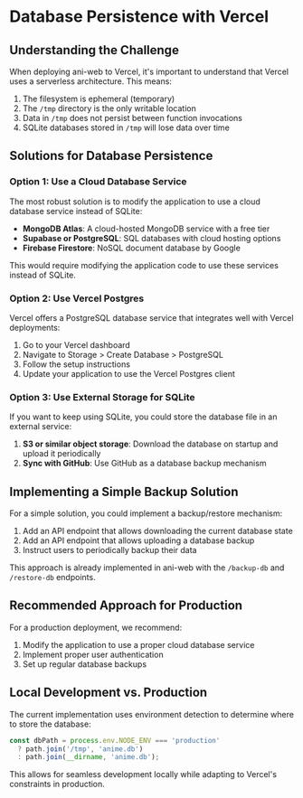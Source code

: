 # Database Persistence with Vercel

## Understanding the Challenge

When deploying ani-web to Vercel, it's important to understand that Vercel uses a serverless architecture. This means:

1. The filesystem is ephemeral (temporary)
2. The `/tmp` directory is the only writable location
3. Data in `/tmp` does not persist between function invocations
4. SQLite databases stored in `/tmp` will lose data over time

## Solutions for Database Persistence

### Option 1: Use a Cloud Database Service

The most robust solution is to modify the application to use a cloud database service instead of SQLite:

- **MongoDB Atlas**: A cloud-hosted MongoDB service with a free tier
- **Supabase or PostgreSQL**: SQL databases with cloud hosting options
- **Firebase Firestore**: NoSQL document database by Google

This would require modifying the application code to use these services instead of SQLite.

### Option 2: Use Vercel Postgres

Vercel offers a PostgreSQL database service that integrates well with Vercel deployments:

1. Go to your Vercel dashboard
2. Navigate to Storage > Create Database > PostgreSQL
3. Follow the setup instructions
4. Update your application to use the Vercel Postgres client

### Option 3: Use External Storage for SQLite

If you want to keep using SQLite, you could store the database file in an external service:

1. **S3 or similar object storage**: Download the database on startup and upload it periodically
2. **Sync with GitHub**: Use GitHub as a database backup mechanism

## Implementing a Simple Backup Solution

For a simple solution, you could implement a backup/restore mechanism:

1. Add an API endpoint that allows downloading the current database state
2. Add an API endpoint that allows uploading a database backup
3. Instruct users to periodically backup their data

This approach is already implemented in ani-web with the `/backup-db` and `/restore-db` endpoints.

## Recommended Approach for Production

For a production deployment, we recommend:

1. Modify the application to use a proper cloud database service
2. Implement proper user authentication
3. Set up regular database backups

## Local Development vs. Production

The current implementation uses environment detection to determine where to store the database:

```javascript
const dbPath = process.env.NODE_ENV === 'production' 
  ? path.join('/tmp', 'anime.db')
  : path.join(__dirname, 'anime.db');
```

This allows for seamless development locally while adapting to Vercel's constraints in production.